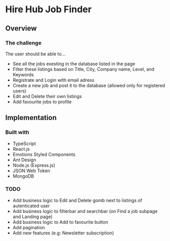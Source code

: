 # Hire Hub Job Finder

## Overview

### The challenge

The user should be able to…
  - See all the jobs exesting in the database listed in the page
  - Filter these listings based on Title, City, Company name, Level, and Keywords 
  - Registrate and Login with email adress
  - Create a new job and post it to the database (allowed only for registered users)
  - Edit and Delete their own listings
  - Add favourite jobs to profile

## Implementation

### Built with

- TypeScript
- React.js
- Emotions Styled Components
- Ant Design
- Node.js (Express.js)
- JSON Web Token
- MongoDB

### TODO

- Add business logic to Edit and Delete gomb next to listings of autenticated user
- Add business logic to filterbar and searchbar (on Find a job subpage and Landing page)
- Add business logic to Add to favourite button
- Add pagination
- Add new features (e.g: Newsletter subscription)
